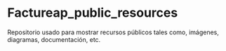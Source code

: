 # Factureap_public_resources
Repositorio usado para mostrar recursos públicos tales como, imágenes, diagramas, documentación, etc.
